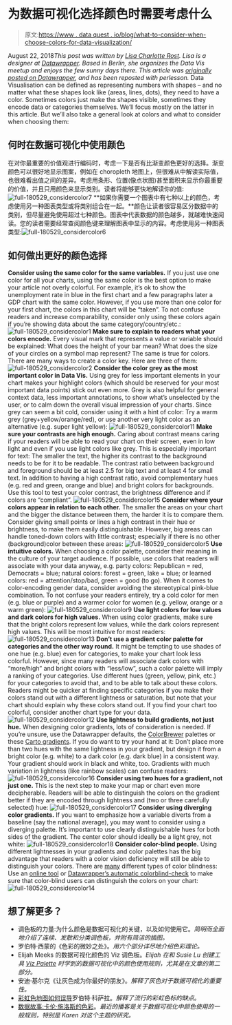 # 为数据可视化选择颜色时需要考虑什么

> 原文:[https://www . data quest . io/blog/what-to-consider-when-choose-colors-for-data-visualization/](https://www.dataquest.io/blog/what-to-consider-when-choosing-colors-for-data-visualization/)

August 22, 2018*This post was written by [Lisa Charlotte Rost](https://twitter.com/lisacrost). Lisa is a designer at [Datawrapper](https://www.datawrapper.de/?utm_source=dataquest&utm_medium=crosspost). Based in Berlin, she organizes the Data Vis meetup and enjoys the few sunny days there. This article was [originally posted on Datawrapper](https://blog.datawrapper.de/colors/?utm_source=dataquest&utm_medium=crosspost), and has been reposted with perlesson.* Data Visualisation can be defined as representing numbers with shapes – and no matter what these shapes look like (areas, lines, dots), they need to have a color. Sometimes colors just make the shapes visible, sometimes they encode data or categories themselves. We’ll focus mostly on the latter in this article. But we’ll also take a general look at colors and what to consider when choosing them:

## 何时在数据可视化中使用颜色

在对你最重要的价值观进行编码时，考虑一下是否有比渐变颜色更好的选择。渐变颜色可以很好地显示图案，例如在 choropleth 地图上，但很难从中解读实际值，也很难看出值之间的差异。考虑用条形、位置(像点状图)甚至面积来显示你最重要的价值，并且只用颜色来显示类别。读者将能够更快地解读你的值:![full-180529_considercolor7](../Images/c2cbc5a2f421e645acacbdf7bbf564a1.png) **如果你需要一个图表中有七种以上的颜色，考虑使用另一种图表类型或将类别组合在一起。**颜色让读者很容易区分数据中的类别，但尽量避免使用超过七种颜色。图表中代表数据的颜色越多，就越难快速阅读。您的读者需要经常查阅颜色键来理解图表中显示的内容。考虑使用另一种图表类型:![full-180529_considercolor6](../Images/f872d4b0ac17a7d8884165eb995f83db.png)

## 如何做出更好的颜色选择

**Consider using the same color for the same variables.** If you just use one color for all your charts, using the same color is the best option to make your article not overly colorful. For example, it’s ok to show the unemployment rate in blue in the first chart and a few paragraphs later a GDP chart with the same color. However, if you use more than one color for your first chart, the colors in this chart will be “taken”. To not confuse readers and increase comparability, consider only using these colors again if you’re showing data about the same category/country/etc.: ![full-180529_considercolor1](../Images/ce4c83542414d3bde4703d0c563e80cf.png) **Make sure to explain to readers what your colors encode.** Every visual mark that represents a value or variable should be explained: What does the height of your bar mean? What does the size of your circles on a symbol map represent? The same is true for colors. There are many ways to create a color key. Here are three of them: ![full-180529_considercolor2](../Images/ade2ff6dc4911222263a496353de5919.png) **Consider the color grey as the most important color in Data Vis.** Using grey for less important elements in your chart makes your highlight colors (which should be reserved for your most important data points) stick out even more. Grey is also helpful for general context data, less important annotations, to show what’s unselected by the user, or to calm down the overall visual impression of your charts. Since grey can seem a bit cold, consider using it with a hint of color: Try a warm grey (grey+yellow/orange/red), or use another very light color as an alternative (e.g. super light yellow): ![full-180529_considercolor11](../Images/7f017298bb2b38a2658fda220a8e186a.png) **Make sure your contrasts are high enough.** Caring about contrast means caring if your readers will be able to read your chart on their screen, even in low light and even if you use light colors like grey. This is especially important for text: The smaller the text, the higher its contrast to the background needs to be for it to be readable. The contrast ratio between background and foreground should be at least 2.5 for big text and at least 4 for small text. In addition to having a high contrast ratio, avoid complementary hues (e.g. red and green, orange and blue) and bright colors for backgrounds. Use this tool to test your color contrast, the brightness difference and if colors are “compliant”. ![full-180529_considercolor15](../Images/3681e6a1d22d9711e1dd6aa27ab81326.png) **Consider where your colors appear in relation to each other.** The smaller the areas on your chart and the bigger the distance between them, the harder it is to compare them. Consider giving small points or lines a high contrast in their hue or brightness, to make them easily distinguishable. However, big areas can handle toned-down colors with little contrast; especially if there is no other (background)color between these areas: ![full-180529_considercolor5](../Images/fd59a2f2903be4070ed472aaf33163a4.png) **Use intuitive colors.** When choosing a color palette, consider their meaning in the culture of your target audience. If possible, use colors that readers will associate with your data anyway, e.g. party colors: Republican = red, Democrats = blue; natural colors: forest = green, lake = blue; or learned colors: red = attention/stop/bad, green = good (to go). When it comes to color-encoding gender data, consider avoiding the stereotypical pink-blue combination. To not confuse your readers entirely, try a cold color for men (e.g. blue or purple) and a warmer color for women (e.g. yellow, orange or a warm green): ![full-180529_considercolor9](../Images/cf02c5828a752babc4000e2d7b3d8f44.png) **Use light colors for low values and dark colors for high values.** When using color gradients, make sure that the bright colors represent low values, while the dark colors represent high values. This will be most intuitive for most readers: ![full-180529_considercolor13](../Images/de40bc2272cd8c0ca811121893dbd1b8.png) **Don’t use a gradient color palette for categories and the other way round.** It might be tempting to use shades of one hue (e.g. blue) even for categories, to make your chart look less colorful. However, since many readers will associate dark colors with “more/high” and bright colors with “less/low”, such a color palette will imply a ranking of your categories. Use different hues (green, yellow, pink, etc.) for your categories to avoid that, and to be able to talk about these colors. Readers might be quicker at finding specific categories if you make their colors stand out with a different lightness or saturation, but note that your chart should explain why these colors stand out. If you find your chart too colorful, consider another chart type for your data. ![full-180529_considercolor12](../Images/7ff5de0a214bbc7b59f2f39c48d11b43.png) **Use lightness to build gradients, not just hue.** When designing color gradients, lots of consideration is needed. If you’re unsure, use the Datawrapper defaults, the [ColorBrewer](https://colorbrewer2.org/#type=sequential&scheme=BuGn&n=3) palettes or these [Carto gradients](https://carto.com/carto-colors/). If you do want to try your hand at it: Don’t place more than two hues with the same lightness in your gradient, but design it from a bright color (e.g. white) to a dark color (e.g. dark blue) in a consistent way. Your gradient should work in black and white, too. Gradients with much variation in lightness (like rainbow scales) can confuse readers: ![full-180529_considercolor16](../Images/7ddd99326c6a293e24c6a8fd1bd09a24.png) **Consider using two hues for a gradient, not just one.** This is the next step to make your map or chart even more decipherable. Readers will be able to distinguish the colors on the gradient better if they are encoded through lightness and (two or three carefully selected) hue: ![full-180529_considercolor17](../Images/4427a1d90d0faeb507cb73140f827f1c.png) **Consider using diverging color gradients.** If you want to emphasize how a variable diverts from a baseline (say the national average), you may want to consider using a diverging palette. It’s important to use clearly distinguishable hues for both sides of the gradient. The center color should ideally be a light grey, not white: ![full-180529_considercolor18](../Images/355791ec39f720387bf89337fbab3beb.png) **Consider color-blind people.** Using different lightnesses in your gradients and color palettes has the big advantage that readers with a color vision deficiency will still be able to distinguish your colors. There are [many](https://en.wikipedia.org/wiki/Color_blindness#Types) different types of color blindness: Use an [online tool](https://www.color-blindness.com/coblis-color-blindness-simulator/) or [Datawrapper’s automatic colorblind-check](https://blog.datawrapper.de/colorblind-check/) to make sure that color-blind users can distinguish the colors on your chart: ![full-180529_considercolor14](../Images/00f24f8868d10754f36a715ccb132302.png)

## 想了解更多？

*   调色板的力量:为什么颜色是数据可视化的关键，以及如何使用它。*简明而全面地介绍了连续、发散和分类调色板，并附有简洁的插图。*
*   罗伯特·西蒙的《色彩的微妙之处》。*用六个部分详尽地介绍色彩理论。*
*   Elijah Meeks 的数据可视化颜色的 Viz 调色板。*Elijah 在和 Susie Lu 创建工具 [Viz Palette](http://projects.susielu.com/viz-palette) 时学到的数据可视化中的颜色使用规则，尤其是在文章的第二部分。*
*   安迪·基尔克《让灰色成为你最好的朋友》。*解释了灰色对于数据可视化的重要性。*
*   [彩虹色地图如何误导](https://eagereyes.org/basics/rainbow-color-map)罗伯特·科萨拉。*解释了流行的彩虹色标的缺点。*
*   [数据故事:卡伦·施洛斯的色彩](https://datastori.es/119-color-with-karen-schloss/)。*最近的播客是关于数据可视化中颜色使用的一般规则，特别是 Karen 对这个主题的研究。*